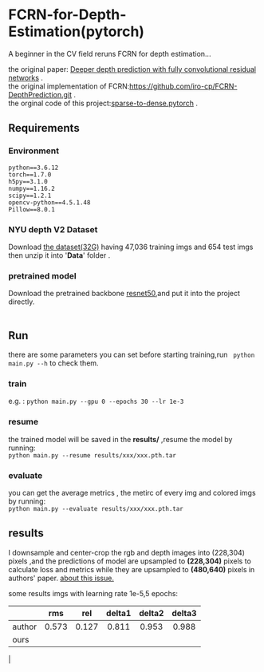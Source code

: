 # FCRN-for-Depth-Estimation(pytorch)
A beginner in the CV field reruns FCRN for depth estimation...

the original paper: [Deeper depth prediction with fully convolutional residual networks](https://arxiv.org/abs/1606.00373) .  
the original implementation of FCRN:https://github.com/iro-cp/FCRN-DepthPrediction.git .  
the orginal code of this project:[sparse-to-dense.pytorch](https://github.com/fangchangma/sparse-to-dense.pytorch) .
## Requirements
### Environment
```
python==3.6.12
torch==1.7.0
h5py==3.1.0
numpy==1.16.2
scipy==1.2.1
opencv-python==4.5.1.48
Pillow==8.0.1
```
### NYU depth V2 Dataset
Download [the dataset(32G)](http://datasets.lids.mit.edu/sparse-to-dense/data/nyudepthv2.tar.gz) having 47,036 training imgs and 654 test imgs then unzip it into '**Data**' folder .

### pretrained model
Download the pretrained backbone [resnet50](https://download.pytorch.org/models/resnet50-19c8e357.pth),and put it into the project directly.  
<BR/>

## Run
there are some parameters you can set before starting training,run ``` python main.py --h``` to check them.
### train
e.g. : ```python main.py --gpu 0 --epochs 30 --lr 1e-3```
### resume
the trained model will be saved in the **results/** ,resume the model by running:  
``` python main.py --resume results/xxx/xxx.pth.tar  ```
### evaluate
you can get the average metrics , the metirc of every img and colored imgs by running:  
``` python main.py --evaluate results/xxx/xxx.pth.tar  ```

## results
I downsample and center-crop the rgb and depth images into (228,304) pixels ,and the predictions of model are upsampled to **(228,304)** pixels to calculate loss and metrics while  they are upsampled to **(480,640)** pixels in authors' paper.  [about this issue.](https://github.com/iro-cp/FCRN-DepthPrediction/issues/49)  

some results  imgs with learning rate 1e-5,5 epochs:


|     |  rms  |  rel  | delta1 | delta2 | delta3 |
|-----------------------------|:-----:|:-----:|:-----:|:-----:|:-----:|
|author|0.573|  0.127|0.811| 0.953| 0.988|
|ours|
|

